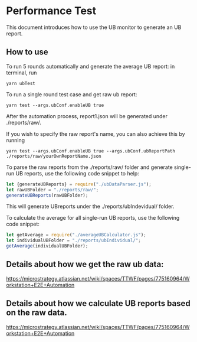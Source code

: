 # Performance Test
This document introduces how to use the UB monitor to generate an UB report. 

## How to use
To run 5 rounds automatically and generate the average UB report: in terminal, run
```
yarn ubTest
```

To run a single round test case and get raw ub report:  
```
yarn test --args.ubConf.enableUB true
```
After the automation process, report1.json will be generated under ./reports/raw/. 

If you wish to specify the raw report's name, you can also achieve this by running 
```
yarn test --args.ubConf.enableUB true --args.ubConf.ubReportPath ./reports/raw/yourOwnReportName.json
```

To parse the raw reports from the ./reports/raw/ folder and generate single-run UB reports, use the following code snippet to help:
```javascript
let {generateUBReports} = require("./ubDataParser.js");
let rawUBFolder = "./reports/raw/";
generateUBReports(rawUBFolder);
```
This will generate UBreports under the ./reports/ubIndevidual/ folder.

To calculate the average for all single-run UB reports, use the following code snippet:
```javascript
let getAverage = require("./averageUBCalculator.js");
let individualUBFolder = "./reports/ubIndividual/";
getAverage(individualUBFolder);
```
## Details about how we get the raw ub data:
https://microstrategy.atlassian.net/wiki/spaces/TTWF/pages/775160964/Workstation+E2E+Automation
## Details about how we calculate UB reports based on the raw data.
https://microstrategy.atlassian.net/wiki/spaces/TTWF/pages/775160964/Workstation+E2E+Automation





